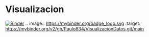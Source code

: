 # Visualizacion
[![Binder](https://mybinder.org/badge_logo.svg)](https://mybinder.org/v2/gh/Paulo834/VisualizacionDatos.git/main)
.. image:: https://mybinder.org/badge_logo.svg
 :target: https://mybinder.org/v2/gh/Paulo834/VisualizacionDatos.git/main
 

